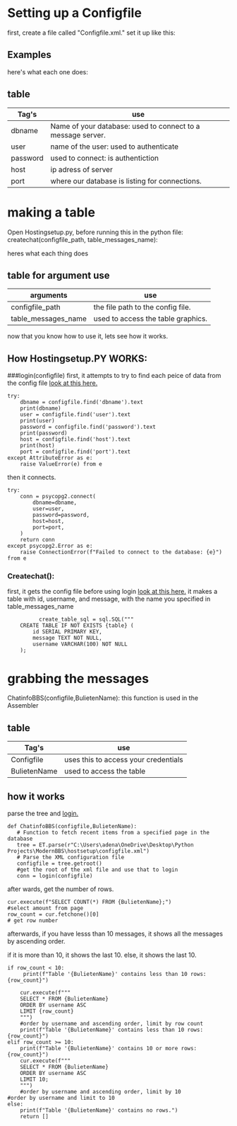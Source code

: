 # Setting up a Configfile
first, create a file called "Configfile.xml."
set it up like this:

## Examples
<config>
   <dbname></dbname>
   <user></user>
   <password</password>
   <host></host>
   <port></port>
   <tablename></tablename>
</config>

here's what each one does:

## table

| Tag's         | use
| ------------- | ------------- |
| dbname |  Name of your database: used to connect to a message server.  |
| user  | name of the user: used to authenticate |
|password| used to connect: is authentiction|
|host| ip adress of server|
|port| where our database is listing for connections.|


# making a table

Open Hostingsetup.py,
before running this in the python file:
createchat(configfile_path, table_messages_name):

heres what each thing does

## table for argument use


| arguments| use
| ------------- | ------------- |
| configfile_path |  the file path to the config file.|
| table_messages_name  | used to access the table graphics. |

now that you know how to use it, lets see how it works.


## How Hostingsetup.PY WORKS:

###login(configfile)
 first, it attempts to try to find each peice of data from the config file [look at this here.](#Setting-up-a-Configfile)

    try:
        dbname = configfile.find('dbname').text
        print(dbname)
        user = configfile.find('user').text
        print(user)
        password = configfile.find('password').text
        print(password)
        host = configfile.find('host').text
        print(host)
        port = configfile.find('port').text
    except AttributeError as e:
        raise ValueError(e) from e

then it connects.

    try:
        conn = psycopg2.connect(
            dbname=dbname,
            user=user,
            password=password,
            host=host,
            port=port,
        )
        return conn
    except psycopg2.Error as e:
        raise ConnectionError(f"Failed to connect to the database: {e}") from e

   ### Createchat():
   first, it gets the config file before using login [look at this here.](###login(configfile))
   it makes a table with id, username, and message, with the name you specified in table_messages_name
              
              create_table_sql = sql.SQL("""
        CREATE TABLE IF NOT EXISTS {table} (
            id SERIAL PRIMARY KEY,
            message TEXT NOT NULL,
            username VARCHAR(100) NOT NULL
        );


# grabbing the messages 

ChatinfoBBS(configfile,BulietenName):
this function is used in the Assembler



## table

| Tag's         | use
| ------------- | ------------- |
| Configfile |  uses this to access your credentials|
| BulietenName  |used to access the table|

## how it works
parse the tree and   [login.](###login(configfile))


    def ChatinfoBBS(configfile,BulietenName):
       # Function to fetch recent items from a specified page in the database
       tree = ET.parse(r"C:\Users\adena\OneDrive\Desktop\Python Projects\ModernBBS\hostsetup\configfile.xml")
       # Parse the XML configuration file
       configfile = tree.getroot()
       #get the root of the xml file and use that to login
       conn = login(configfile)

after wards, get the number of rows.

    cur.execute(f"SELECT COUNT(*) FROM {BulietenName};")
    #select amount from page 
    row_count = cur.fetchone()[0]
    # get row number
afterwards, if you have lesss than 10 messages, it shows all the messages by ascending order.

if it is more than 10, it shows the last 10.
else, it shows the last 10.

    if row_count < 10:
         print(f"Table '{BulietenName}' contains less than 10 rows: {row_count}")

        cur.execute(f"""
        SELECT * FROM {BulietenName}
        ORDER BY username ASC
        LIMIT {row_count}
        """)
        #order by username and ascending order, limit by row count
        print(f"Table '{BulietenName}' contains less than 10 rows: {row_count}")
    elif row_count >= 10:
        print(f"Table '{BulietenName}' contains 10 or more rows: {row_count}")
        cur.execute(f"""
        SELECT * FROM {BulietenName}
        ORDER BY username ASC
        LIMIT 10;
        """)
        #order by username and ascending order, limit by 10
    #order by username and limit to 10    
    else:
        print(f"Table '{BulietenName}' contains no rows.")
        return []
    

